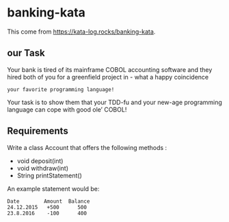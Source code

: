 # banking-kata

This come from https://kata-log.rocks/banking-kata.

## our Task

Your bank is tired of its mainframe COBOL accounting software and they hired both of you for a greenfield project in - what a happy coincidence

    your favorite programming language!

Your task is to show them that your TDD-fu and your new-age programming language can cope with good ole’ COBOL!

## Requirements

Write a class Account that offers the following methods :

* void deposit(int)
* void withdraw(int)
* String printStatement()

An example statement would be:

```
Date        Amount  Balance
24.12.2015   +500      500
23.8.2016    -100      400
```


